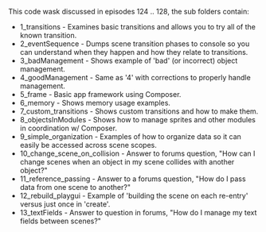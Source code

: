 This code wask discussed in episodes 124 .. 128, the sub folders contain:

* 1_transitions - Examines basic transitions and allows you to try all of the known transition.
* 2_eventSequence - Dumps scene transition phases to console so you can understand when they happen and how they relate to transitions.
* 3_badManagement - Shows example of 'bad' (or incorrect) object management.
* 4_goodManagement - Same as '4' with corrections to properly handle management.
* 5_frame - Basic app framework using Composer.
* 6_memory - Shows memory usage examples.
* 7_custom_transitions - Shows custom transitions and how to make them.
* 8_objectsInModules - Shows how to manage sprites and other modules in coordination w/ Composer.
* 9_simple_organization - Examples of how to organize data so it can easily be accessed across scene scopes.
* 10_change_scene_on_collision - Answer to forums question, "How can I change scenes when an object in my scene collides with another object?"
* 11_reference_passing - Answer to a forums question, "How do I pass data from one scene to another?"
* 12_rebuild_playgui - Example of 'building the scene on each re-entry' versus just once in 'create'.
* 13_textFields - Answer to question in forums, "How do I manage my text fields between scenes?"

